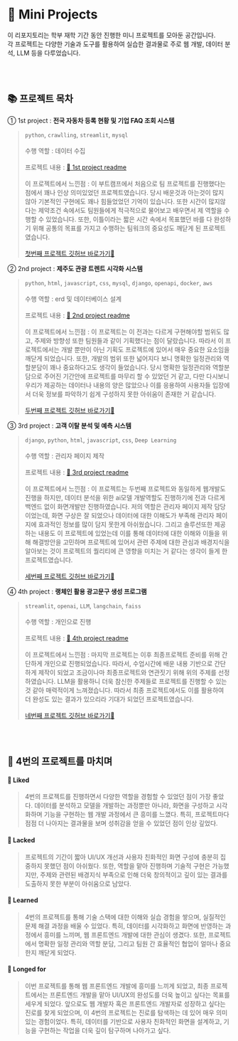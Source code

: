 # 🚀 Mini Projects

이 리포지토리는 학부 재학 기간 동안 진행한 미니 프로젝트를 모아둔 공간입니다.<br>
각 프로젝트는 다양한 기술과 도구를 활용하여 실습한 결과물로 주로 웹 개발, 데이터 분석, LLM 등을 다루었습니다.

<br><br>
## 📚 프로젝트 목차
① 1st project : **전국 자동차 등록 현황 및 기업 FAQ 조회 시스템**
> `python`, `crawlling`, `streamlit`, `mysql`<br><br>
> 수행 역할 : 데이터 수집<br><br>
> 프로젝트 내용 : [📌 1st project readme](https://github.com/Gunayeon/SKN03_mini_project/blob/main/1st_project.md)<br><br>
> 이 프로젝트에서 느낀점 : 이 부트캠프에서 처음으로 팀 프로젝트를 진행했다는 점에서 꽤나 인상 의미있었던 프로젝트였습니다. 당시 배운것과 아는것이 많지 않아 기본적인 구현에도 꽤나 힘들었었던 기억이 있습니다. 또한 시간이 많지않다는 제약조건 속에서도 팀원들에게 적극적으로 물어보고 배우면서 제 역할을 수행할 수 있었습니다. 또한, 이틀이라는  짧은 시간 속에서 목표했던 바를 다 완성하기 위해 공통의 목표를 가지고 수행하는 팀워크의 중요성도 깨닫게 된 프로젝트 였습니다.<br><br>
> [첫번째 프로젝트 깃허브 바로가기🚀](https://github.com/SKNETWORKS-FAMILY-AICAMP/SKN03-1st-4Team/tree/main)

② 2nd project : **제주도 관광 트렌트 시각화 시스템**  
> `python`, `html`, `javascript`, `css`, `mysql`, `django`, `openapi`, `docker`, `aws`<br><br>
> 수행 역할 : erd 및 데이터베이스 설계<br><br>
> 프로젝트 내용 : [📌 2nd project readme](https://github.com/Gunayeon/SKN03_mini_project/blob/main/2nd_project.md)<br><br>
> 이 프로젝트에서 느낀점 : 이 프로젝트는 이 전과는 다르게 구현해야할 범위도 많고, 주제와 방향성 또한 팀원들과 같이 기획했다는 점이 달랐습니다. 따라서 이 프로젝트에서는 개발 뿐만이 아닌 기획도 프로젝트에 있어서 매우 중요한 요소임을 깨닫게 되었습니다. 또한, 개발의 범위 또한 넓어지다 보니 명확한 일정관리와 역할분담이 꽤나 중요하다고도 생각이 들었습니다. 당시 명확한 일정관리와 역할분담으로 주어진 기간안에 프로젝트를 마무리 할 수 있었던 거 같고, 다만 다시보니 우리가 제공하는 데이터나 내용의 양은 많았으나 이를 응용하여 사용자들 입장에서 더욱 정보를 파악하기 쉽게 구성하지 못한 아쉬움이 존재한 거 같습니다.<br><br>
> [두번째 프로젝트 깃허브 바로가기🚀](https://github.com/SKNETWORKS-FAMILY-AICAMP/SKN03-2nd-4Team)

③ 3rd project : **고객 이탈 분석 및 예측 시스템**  
> `django`, `python`, `html`, `javascript`, `css`, `Deep Learning`<br><br>
> 수행 역할 : 관리자 페이지 제작<br><br>
> 프로젝트 내용 : [📌 3rd project readme](https://github.com/Gunayeon/SKN03_mini_project/blob/main/3rd_project.md)<br><br>
> 이 프로젝트에서 느낀점 : 이 프로젝트는 두번째 프로젝트와 동일하게 웹개발도 진행을 하지만, 데이터 분석을 위한 ai모델 개발역할도 진행하기에 전과 다르게 백엔드 없이 화면개발만 진행하였습니다. 저의 역할은 관리자 페이지 제작 담당이었는데, 화면 구상은 잘 되었으나 데이터에 대한 이해도가 부족해 관리자 페이지에 효과적인 정보를 많이 담지 못한게 아쉬웠습니다. 그리고 솔루션또한 제공하는 내용도 이 프로젝트에 있었는데 이를 통해 데이터에 대한 이해와 이들을 위해 해결방안을 고민하며 프로젝트에 있어서 관련 주제에 대한 관심과 배경지식을 알아보는 것이 프로젝트의 퀄리티에 큰 영향을 미치는 거 같다는 생각이 들게 한 프로젝트였습니다.<br><br>
> [세번째 프로젝트 깃허브 바로가기🚀](https://github.com/SKNETWORKS-FAMILY-AICAMP/SKN03-3rd-4Team)

④ 4th project : **랭체인 활용 광고문구 생성 프로그램**
> `streamlit`, `openai`, `LLM`, `langchain`, `faiss`<br><br>
> 수행 역할 : 개인으로 진행<br><br>
> 프로젝트 내용 : [📌 4th project readme](https://github.com/Gunayeon/SKN03_mini_project/blob/main/4th_project.md)<br><br>
> 이 프로젝트에서 느낀점 : 마지막 프로젝트는 이후 최종프로젝트 준비를 위해 간단하게 개인으로 진행되었습니다. 따라서, 수업시간에 배운 내용 기반으로 간단하게 제작이 되었고 조금이나마 최종프로젝트와 연관짓기 위해 위의 주제를 선정하였습니다. LLM을 활용하니 더욱 참신한 주제들로 프로젝트를 진행할 수 있는 것 같아 매력적이게 느껴졌습니다. 따라서 최종 프로젝트에서도 이를 활용하여 더 완성도 있는 결과가 있으리라 기대가 되었던 프로젝트였습니다.<br><br>
> [네번째 프로젝트 깃허브 바로가기🚀](https://github.com/SKNETWORKS-FAMILY-AICAMP/SKN03-4th-5Team)

<br><br>
## 💫 4번의 프로젝트를 마치며
#### 📌 Liked
> 4번의 프로젝트를 진행하면서 다양한 역할을 경험할 수 있었던 점이 가장 좋았다. 데이터를 분석하고 모델을 개발하는 과정뿐만 아니라, 화면을 구성하고 시각화하며 기능을 구현하는 웹 개발 과정에서 큰 흥미를 느꼈다. 특히, 프로젝트마다 점점 더 나아지는 결과물을 보며 성취감을 얻을 수 있었던 점이 인상 깊었다.
#### 📌 Lacked
> 프로젝트의 기간이 짧아 UI/UX 개선과 사용자 친화적인 화면 구성에 충분히 집중하지 못했던 점이 아쉬웠다.
또한, 역할을 맡아 진행하며 기술적 구현은 가능했지만, 주제와 관련된 배경지식 부족으로 인해 더욱 창의적이고 깊이 있는 결과를 도출하지 못한 부분이 아쉬움으로 남았다.
#### 📌 Learned
> 4번의 프로젝트를 통해 기술 스택에 대한 이해와 실습 경험을 쌓으며, 실질적인 문제 해결 과정을 배울 수 있었다.
특히, 데이터를 시각화하고 화면에 반영하는 과정에서 흥미를 느끼며, 웹 프론트엔드 개발에 대한 관심이 생겼다.
또한, 프로젝트에서 명확한 일정 관리와 역할 분담, 그리고 팀원 간 효율적인 협업이 얼마나 중요한지 깨닫게 되었다.
#### 📌 Longed for
> 이번 프로젝트를 통해 웹 프론트엔드 개발에 흥미를 느끼게 되었고, 최종 프로젝트에서는 프론트엔드 개발을 맡아 UI/UX의 완성도를 더욱 높이고 싶다는 목표를 세우게 되었다.
앞으로도 웹 개발자 혹은 프론트엔드 개발자로 성장하고 싶다는 진로를 찾게 되었으며, 이 4번의 프로젝트는 진로를 탐색하는 데 있어 매우 의미 있는 경험이었다.
특히, 데이터를 기반으로 사용자 친화적인 화면을 설계하고, 기능을 구현하는 작업을 더욱 깊이 탐구하며 나아가고 싶다.

